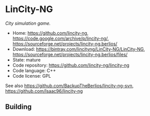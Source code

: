 # LinCity-NG

_City simulation game._

- Home: https://github.com/lincity-ng, https://code.google.com/archive/p/lincity-ng/, https://sourceforge.net/projects/lincity-ng.berlios/
- Download: https://bintray.com/lincityng/LinCity-NG/LinCity-NG, https://sourceforge.net/projects/lincity-ng.berlios/files/
- State: mature
- Code repository: https://github.com/lincity-ng/lincity-ng
- Code language: C++
- Code license: GPL

See also https://github.com/BackupTheBerlios/lincity-ng-svn, https://github.com/Isaac96/lincity-ng

## Building

